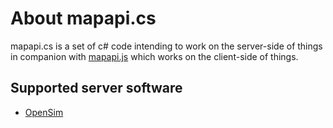# About mapapi.cs

mapapi.cs is a set of c# code intending to work on the server-side of things in companion with [mapapi.js](https://github.com/SignpostMarv/mapapi.js) which works on the client-side of things.

## Supported server software
* [OpenSim](http://opensimulator.org/)
